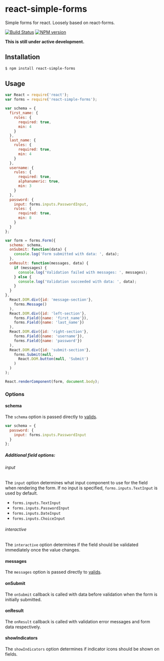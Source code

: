 react-simple-forms
==================

Simple forms for react. Loosely based on react-forms.

[![Build Status](https://travis-ci.org/jsdir/react-simple-forms.png)](https://travis-ci.org/jsdir/react-simple-forms) [![NPM version](https://badge.fury.io/js/react-simple-forms.png)](http://badge.fury.io/js/react-simple-forms)

**This is still under active development.**

Installation
------------

```sh
$ npm install react-simple-forms
```

Usage
-----

```js
var React = require('react');
var forms = require('react-simple-forms');

var schema = {
  first_name: {
    rules: {
      required: true,
      min: 4
    }
  },
  last_name: {
    rules: {
      required: true,
      min: 4
    }
  },
  username: {
    rules: {
      required: true,
      alphanumeric: true,
      min: 3
    }
  },
  password: {
    input: forms.inputs.PasswordInput,
    rules: {
      required: true,
      min: 8
    }
  }
};

var form = forms.Form({
  schema: schema,
  onSubmit: function(data) {
    console.log('Form submitted with data: ', data);
  },
  onResult: function(messages, data) {
    if (messages) {
      console.log('Validation failed with messages: ', messages);
    } else {
      console.log('Validation succeeded with data: ', data);
    }
  }
},
  React.DOM.div({id: 'message-section'},
    forms.Message()
  ),
  React.DOM.div({id: 'left-section'},
    forms.Field({name: 'first_name'}),
    forms.Field({name: 'last_name'})
  ),
  React.DOM.div({id: 'right-section'},
    forms.Field({name: 'username'}),
    forms.Field({name: 'password'})
  ),
  React.DOM.div({id: 'submit-section'},
    forms.Submit(null,
      React.DOM.button(null, 'Submit')
    )
  )
);

React.renderComponent(form, document.body);
```

### Options

#### schema

The `schema` option is passed directly to [valids](https://github.com/jsdir/valids).

```js
var schema = {
  password: {
    input: forms.inputs.PasswordInput
  }
};
```

##### Additional field options:

###### input

The `input` option determines what input component to use for the field when rendering the form. If no input is specified, `forms.inputs.TextInput` is used by default.

- `forms.inputs.TextInput`
- `forms.inputs.PasswordInput`
- `forms.inputs.DateInput`
- `forms.inputs.ChoiceInput`

###### interactive

The `interactive` option determines if the field should be validated immediately once the value changes.

#### messages

The `messages` option is passed directly to [valids](https://github.com/jsdir/valids).

#### onSubmit

The `onSubmit` callback is called with data before validation when the form is initially submitted.

#### onResult

The `onResult` callback is called with validation error messages and form data respectively.

#### showIndicators

The `showIndicators` option determines if indicator icons should be shown on fields.
